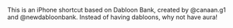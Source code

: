 This is an iPhone shortcut based on
Dabloon Bank, created by @canaan.g1 and
@newdabloonbank. Instead of having
dabloons, why not have aura! 
